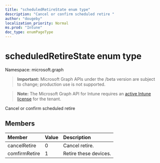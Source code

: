 ```yaml
---
title: "scheduledRetireState enum type"
description: "Cancel or confirm scheduled retire "
author: "dougeby"
localization_priority: Normal
ms.prod: "Intune"
doc_type: enumPageType
---
```


# scheduledRetireState enum type

Namespace: microsoft.graph

> **Important:** Microsoft Graph APIs under the /beta version are subject to change; production use is not supported.

> **Note:** The Microsoft Graph API for Intune requires an [active Intune license](https://go.microsoft.com/fwlink/?linkid=839381) for the tenant.

Cancel or confirm scheduled retire 

## Members
|Member|Value|Description|
|:---|:---|:---|
|cancelRetire|0|Cancel retire.|
|comfirmRetire|1|Retire these devices.|



